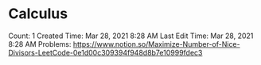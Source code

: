 # Calculus

Count: 1
Created Time: Mar 28, 2021 8:28 AM
Last Edit Time: Mar 28, 2021 8:28 AM
Problems: https://www.notion.so/Maximize-Number-of-Nice-Divisors-LeetCode-0e1d00c309394f948d8b7e10999fdec3